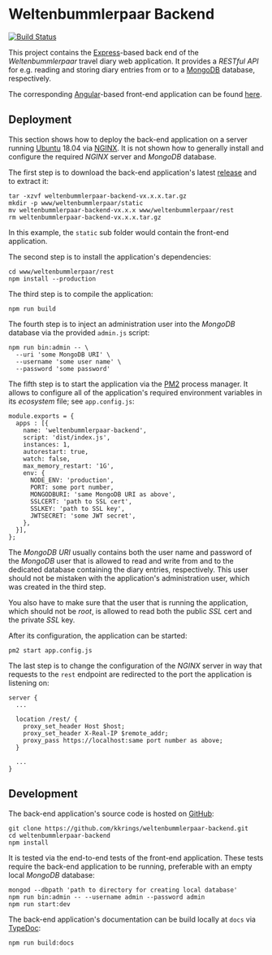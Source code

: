 # Weltenbummlerpaar Backend

[![Build Status](https://travis-ci.com/kkrings/weltenbummlerpaar-backend.svg?branch=master)](
https://travis-ci.com/kkrings/weltenbummlerpaar-backend)

This project contains the [Express][]-based back end of the *Weltenbummlerpaar*
travel diary web application. It provides a *RESTful API* for e.g. reading and
storing diary entries from or to a [MongoDB][] database, respectively.

[Express]: https://expressjs.com/
[MongoDB]: https://www.mongodb.com/

The corresponding [Angular][]-based front-end application can be found
[here][Frontend].

[Angular]: https://angular.io/
[Frontend]: https://kkrings.github.io/weltenbummlerpaar/


## Deployment

This section shows how to deploy the back-end application on a server running
[Ubuntu][] 18.04 via [NGINX][]. It is not shown how to generally install and
configure the required *NGINX* server and *MongoDB* database.

[Ubuntu]: https://ubuntu.com/
[NGINX]: https://www.nginx.com/

The first step is to download the back-end application's latest
[release][Releases] and to extract it:

    tar -xzvf weltenbummlerpaar-backend-vx.x.x.tar.gz
    mkdir -p www/weltenbummlerpaar/static
    mv weltenbummlerpaar-backend-vx.x.x www/weltenbummlerpaar/rest
    rm weltenbummlerpaar-backend-vx.x.x.tar.gz

[Releases]:https://github.com/kkrings/weltenbummlerpaar-backend/releases

In this example, the `static` sub folder would contain the front-end
application.

The second step is to install the application's dependencies:

    cd www/weltenbummlerpaar/rest
    npm install --production

The third step is to compile the application:

    npm run build

The fourth step is to inject an administration user into the *MongoDB* database
via the provided `admin.js` script:

    npm run bin:admin -- \
      --uri 'some MongoDB URI' \
      --username 'some user name' \
      --password 'some password'

The fifth step is to start the application via the [PM2][] process manager. It
allows to configure all of the application's required environment variables in
its *ecosystem* file; see `app.config.js`:

    module.exports = {
      apps : [{
        name: 'weltenbummlerpaar-backend',
        script: 'dist/index.js',
        instances: 1,
        autorestart: true,
        watch: false,
        max_memory_restart: '1G',
        env: {
          NODE_ENV: 'production',
          PORT: some port number,
          MONGODBURI: 'same MongoDB URI as above',
          SSLCERT: 'path to SSL cert',
          SSLKEY: 'path to SSL key',
          JWTSECRET: 'some JWT secret',
        },
      }],
    };

[PM2]: https://pm2.keymetrics.io/

The *MongoDB URI* usually contains both the user name and password of the
*MongoDB* user that is allowed to read and write from and to the dedicated
database containing the diary entries, respectively. This user should not be
mistaken with the application's administration user, which was created in the
third step.

You also have to make sure that the user that is running the application, which
should not be *root*, is allowed to read both the public *SSL* cert and the
private *SSL* key.

After its configuration, the application can be started:

    pm2 start app.config.js

The last step is to change the configuration of the *NGINX* server in way that
requests to the `rest` endpoint are redirected to the port the application is
listening on:

    server {
      ...

      location /rest/ {
        proxy_set_header Host $host;
        proxy_set_header X-Real-IP $remote_addr;
        proxy_pass https://localhost:same port number as above;
      }

      ...
    }


## Development

The back-end application's source code is hosted on [GitHub][Backend]:

    git clone https://github.com/kkrings/weltenbummlerpaar-backend.git
    cd weltenbummlerpaar-backend
    npm install

[Backend]: https://github.com/kkrings/weltenbummlerpaar-backend/

It is tested via the end-to-end tests of the front-end application. These tests
require the back-end application to be running, preferable with an empty local
*MongoDB* database:

    mongod --dbpath 'path to directory for creating local database'
    npm run bin:admin -- --username admin --password admin
    npm run start:dev

The back-end application's documentation can be build locally at `docs` via
[TypeDoc][]:

    npm run build:docs

[TypeDoc]: https://typedoc.org/
